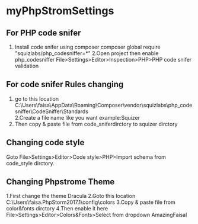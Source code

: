 # myPhpStromSettings

For PHP code snifer
-----------------------------------------------------------------
1. Install code snifer using composer
	composer global require "squizlabs/php_codesniffer=*"
2.Open project then enable php_codesniffer
	File>Settings>Editor>Inspection>PHP>PHP code snifer validation
	
For code snifer Rules changing
------------------------------------------------------------------
1. go to this location
	C:\Users\faisa\AppData\Roaming\Composer\vendor\squizlabs\php_codesniffer\CodeSniffer\Standards\
2.Create a file name like you want example:Squizer
3. Then copy & paste file from code_sniferdirctory to squizer dirctory

Changing code style
------------------------------------------------------------------
Goto File>Settings>Editor>Code style>PHP>Import schema from code_style dirctory.

Changing Phpstrome Theme
-------------------------------------------------------------------
1.First change the theme Dracula
2.Goto this location
	C:\Users\faisa\.PhpStorm2017.1\config\colors
3.Copy & paste file from color&fonts dirctory
4.Then enable it here
	File>Settings>Editor>Colors&Fonts>Select from dropdown AmazingFaisal
